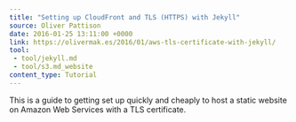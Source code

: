 ```yaml
---
title: "Setting up CloudFront and TLS (HTTPS) with Jekyll"
source: Oliver Pattison
date: 2016-01-25 13:11:00 +0000
link: https://olivermak.es/2016/01/aws-tls-certificate-with-jekyll/
tool:
 - tool/jekyll.md
 - tool/s3.md_website
content_type: Tutorial
---
```

This is a guide to getting set up quickly and cheaply to host a static website on Amazon Web Services with a TLS certificate.
